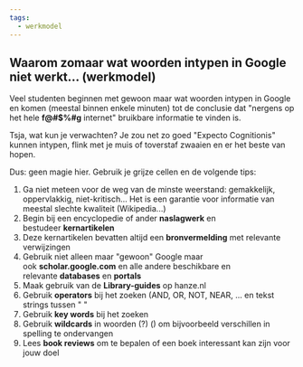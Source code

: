 ```yaml
---
tags:
  - werkmodel
---
```

## Waarom zomaar wat woorden intypen in Google niet werkt... (werkmodel)

Veel studenten beginnen met gewoon maar wat woorden intypen in Google en komen (meestal binnen enkele minuten) tot de conclusie dat "nergens op het hele **f@#$%#g** internet" bruikbare informatie te vinden is. 

Tsja, wat kun je verwachten? Je zou net zo goed "Expecto Cognitionis" kunnen intypen, flink met je muis of toverstaf zwaaien en er het beste van hopen. 

Dus: geen magie hier. Gebruik je grijze cellen en de volgende tips:

1. Ga niet meteen voor de weg van de minste weerstand: gemakkelijk, oppervlakkig, niet-kritisch... Het is een garantie voor informatie van meestal slechte kwaliteit (Wikipedia...)
2. Begin bij een encyclopedie of ander **naslagwerk** en bestudeer **kernartikelen**
3. Deze kernartikelen bevatten altijd een **bronvermelding** met relevante verwijzingen
4. Gebruik niet alleen maar "gewoon" Google maar ook **scholar.google.com** en alle andere beschikbare en relevante **databases** en **portals**
5. Maak gebruik van de **Library-guides** op hanze.nl
6. Gebruik **operators** bij het zoeken (AND, OR, NOT, NEAR, ... en tekst strings tussen " "
7. Gebruik **key words** bij het zoeken
8. Gebruik **wildcards** in woorden (?) () om bijvoorbeeld verschillen in spelling te ondervangen 
9. Lees **book reviews** om te bepalen of een boek interessant kan zijn voor jouw doel

